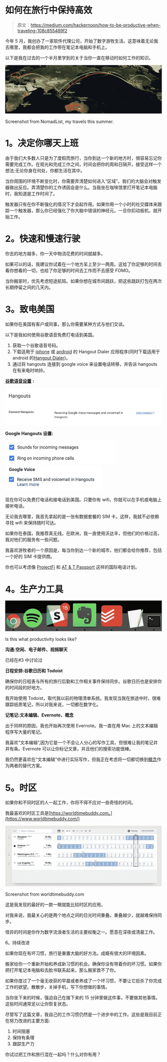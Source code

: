 # 如何在旅行中保持高效

> 原文：<https://medium.com/hackernoon/how-to-be-productive-when-traveling-108c855489f2>

今年 5 月，我创办了一家软件代理公司，开始了数字游牧生活。这意味着无论我去哪里，我都会把我的工作带在笔记本电脑和手机上。

以下是我在过去的一个半月里学到的关于当你一直在移动时如何工作的知识。

![](img/930036bf5dc14e119c2d6d6a5e016628.png)

Screenshot from NomadList, my travels this summer.

# **1。决定你哪天上班**

由于我们大多数人只是为了度假而旅行，当你到达一个新的地方时，很容易忘记你需要完成工作。在观光和完成工作之间，时间会把你的周和日隔开。接受这样一个想法:无论你身在何处，你都生活在其中。

当你周围的环境不断变化时，你需要弄清楚如何进入“区域”。我们的大脑会对触发器做出反应。弄清楚你的工作诱因会是什么。当我坐在咖啡馆里打开笔记本电脑时，我知道是工作时间了。

触发器只有在你不断强化的情况下才会起作用。如果你用一个小时的社交媒体来跟踪一个触发器，那么你已经强化了你大脑中错误的神经元。一旦你扣动扳机，就开始工作。

# **2。快速和慢速行驶**

你去的地方越多，你一天中物流花费的时间就越多。

如果可以的话，我建议你试着在一个地方呆上至少一两周。这给了你足够的时间去看你想看的一切，也给了你足够的时间去工作而不去感受 FOMO。

当你搬家时，优先考虑短途航班。如果你想在城市间跳跃，把这些跳跃打包在两次长期停留之间的几天内。

# **3。致电美国**

如果你在美国有客户或同事，那么你需要某种方式与他们交谈。

以下是我如何使用谷歌语音免费打电话到美国。

1.  获取一个谷歌语音号码。
2.  下载适用于 [iphone](https://itunes.apple.com/app/hangouts/id643496868?mt=8) 或 [android](https://play.google.com/store/apps/details?id=com.google.android.talk&hl=en) 的 Hangout Dialer 应用程序(同时下载适用于 android 的[Hangout Dialer](https://play.google.com/store/apps/details?id=com.google.android.apps.hangoutsdialer&hl=en))。
3.  通过将 hangouts 连接到 google voice 来设置电话转移，并告诉 hangouts 在有来电时响铃。

[**谷歌语音设置**](https://voice.google.com/u/0/settings) **:**

![](img/636df1eb538484b46b8cde43997796b8.png)

**Google Hangouts 设置:**

![](img/89a8303a82ff9d54c6dcdda6754c765f.png)![](img/c7062b1d4d204d652e19389571787641.png)

现在你可以免费打电话和接电话到美国。只要你有 wifi，你就可以在手机或电脑上接听电话。

无论我去哪里，我首先拿起的是一张有数据套餐的 SIM 卡。这样，我就不必依赖寻找 wifi 来保持随时可达。

如果你在泰国，我推荐真无线。在欧洲，我一直使用沃达丰，但他们的价格过高，我对他们的服务有一些问题。

我喜欢游牧者的一个原因是，每当你到达一个新的城市，他们都会给你推荐，包括一个好的 SIM 卡提供商。

你也可以考虑像 [ProjectFi](https://fi.google.com/about/) 和 [AT & T Passport](https://www.att.com/offers/international-plans/passport.html) 这样的国际电话计划。

# **4。生产力工具**

![](img/bbbf133fa809af5e906865409b5599ca.png)

Is this what productivity looks like?

**沟通:空闲、电子邮件、视频聊天**

已经在#3 中讨论过

**日程安排:谷歌日历和 Todoist**

确保你的日程表与所有的旅行后勤和工作相关事件保持同步。谷歌日历也是安排你的时间段的好地方。

我开始使用 Todoist，取代我以前的物理清单系统。我发现当我在旅途中时，很难跟踪纸质笔记，所以对我来说，一切都在数字化。

**记笔记:文本编辑、Evernote、概念**

出于同样的原因，我也开始再次使用 Evernote。我一直在用 Mac 上的文本编辑程序写大量的笔记。

我喜欢“文本编辑”,因为它是一个不会让人分心的写作工具，但很难让我的笔记井井有条。Evernote 可以让你标记文章，并且他们的搜索功能很棒。

我仍然更喜欢在“文本编辑”中进行实际写作，但我正在考虑将一切都切换到[概念](https://www.notion.so/)作为两者的替代方案。

# **5。时区**

如果你和不同时区的人一起工作，你将不得不应对一些奇怪的时间。

我最喜欢的时区工具是[https://worldtimebuddy.com。](https://www.worldtimebuddy.com/)

![](img/b57cf2b46b6deaccfd537d7bb38bf0e4.png)

Screenshot from worldtimebuddy.com

这是我发现的最好的一款一眼就能比较时区的应用。

对我来说，我最关心的是两个地点之间的日光时间重叠。重叠越少，就越难保持同步。

怪异的时间是你作为数字流浪者生活的主要权衡之一。愿意在深夜或清晨工作。

6。持续改进

如果你现在有坏习惯，旅行是重置大脑的好方法。成瘾有很大的环境因素。

搬家给你一个重新开始和养成新习惯的机会。确保你没有带着你的坏习惯。如果你把打开笔记本电脑和去脸书联系起来，那么搬家救不了你。

如果你度过了一个毫无收获的早晨或者养成了一个坏习惯，不要让它扼杀了你完成工作的欲望。散散步，关掉手机，写下你想做的事情。

当你坐下来的时候，强迫自己在接下来的 15 分钟里做这件事，不要做其他事情。这些时间通常足以让你恢复状态。

尽管写了这篇文章，我自己的工作习惯仍然是一个进步中的工作。这些是我目前正在努力改进的主要方面:

1.  时间阻塞
2.  保持有条理
3.  跟踪生产力

你试过把工作和旅行混在一起吗？什么对你有用？